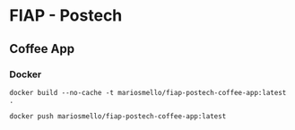 # FIAP - Postech
## Coffee App

### Docker
`docker build --no-cache -t mariosmello/fiap-postech-coffee-app:latest .`

`docker push mariosmello/fiap-postech-coffee-app:latest`
